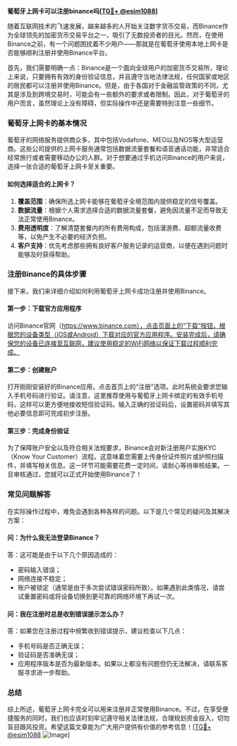 **葡萄牙上网卡可以注册binance吗[[TG💪+ @esim1088](https://t.me/s/esim1088)]**

随着互联网技术的飞速发展，越来越多的人开始关注数字货币交易，而Binance作为全球领先的加密货币交易平台之一，吸引了无数投资者的目光。然而，在使用Binance之前，有一个问题困扰着不少用户——那就是在葡萄牙使用本地上网卡是否能够顺利注册并使用Binance平台。

首先，我们需要明确一点：Binance是一个面向全球用户的加密货币交易所，理论上来说，只要拥有有效的身份验证信息，并且遵守当地法律法规，任何国家或地区的居民都可以注册并使用Binance。但是，由于各国对于金融监管政策的不同，尤其是涉及到跨境交易时，可能会有一些额外的要求或者限制。因此，对于葡萄牙的用户而言，虽然理论上没有障碍，但实际操作中还是需要特别注意一些细节。

### **葡萄牙上网卡的基本情况**

葡萄牙的网络服务提供商众多，其中包括Vodafone、MEO以及NOS等大型运营商。这些公司提供的上网卡服务通常包括数据流量套餐和语音通话功能，非常适合经常旅行或者需要移动办公的人群。对于想要通过手机访问Binance的用户来说，选择一张合适的葡萄牙上网卡至关重要。

#### **如何选择适合的上网卡？**
1. **覆盖范围**：确保所选上网卡能够在葡萄牙全境范围内提供稳定的信号覆盖。
2. **数据流量**：根据个人需求选择合适的数据流量套餐，避免因流量不足而导致无法正常使用Binance。
3. **费用透明度**：了解清楚套餐内的所有费用构成，包括漫游费、超额流量收费等，以免产生不必要的经济负担。
4. **客户支持**：优先考虑那些拥有良好客户服务记录的运营商，以便在遇到问题时能够及时获得帮助。

### **注册Binance的具体步骤**

接下来，我们来详细介绍如何利用葡萄牙上网卡成功注册并使用Binance。

#### **第一步：下载官方应用程序**
访问Binance官网（https://www.binance.com），点击页面上的“下载”按钮，根据您的设备类型（iOS或Android）下载对应的官方应用程序。安装完成后，请确保您的设备已连接至互联网，建议使用稳定的WiFi网络以保证下载过程顺利完成。

#### **第二步：创建账户**
打开刚刚安装好的Binance应用，点击首页上的“注册”选项。此时系统会要求您输入手机号码进行验证。请注意，这里推荐使用与葡萄牙上网卡绑定的有效手机号码，这样可以更方便地接收短信验证码。输入正确的验证码后，设置密码并填写其他必要信息即可完成初步注册。

#### **第三步：完成身份验证**
为了保障账户安全以及符合相关法规要求，Binance会对新注册用户实施KYC（Know Your Customer）流程。这意味着您需要上传身份证件照片或护照扫描件，并填写相关信息。这一环节可能需要花费一定时间，请耐心等待审核结果。一旦审核通过，您就可以正式开始使用Binance了！

### **常见问题解答**

在实际操作过程中，难免会遇到各种各样的问题。以下是几个常见的疑问及其解决方案：

#### **问：为什么我无法登录Binance？**
答：这可能是由于以下几个原因造成的：
- 密码输入错误；
- 网络连接不稳定；
- 账户被锁定（通常是由于多次尝试错误密码所致）。如果遇到此类情况，请尝试重置密码或将设备切换到更可靠的网络环境下再试一次。

#### **问：我在注册时总是收到错误提示怎么办？**
答：如果您在注册过程中频繁收到错误提示，建议检查以下几点：
- 手机号码是否正确无误；
- 验证码是否准确无误；
- 应用程序版本是否为最新版本。如果以上都没有问题但仍无法解决，请联系客服寻求进一步帮助。

### **总结**

综上所述，葡萄牙上网卡完全可以用来注册并正常使用Binance。不过，在享受便捷服务的同时，我们也应该时刻牢记遵守相关法律法规，合理规划资金投入，切勿盲目跟风投资。希望这篇文章能为广大用户提供有价值的参考信息！[[TG💪+ @esim1088](https://t.me/s/esim1088) ![Image](https://i.postimg.cc/4NQfJmqS/Snipaste-2025-05-13-00-14-12.png)]